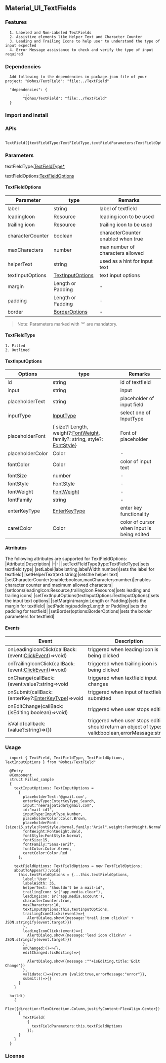 ## Material_UI_TextFields
### Features
      1. Labeled and Non-Labeled TextFields
      2. Assistive elements like Helper Text and Character Counter
      3. Leading and Trailing Icons to help user to understand the type of input expected
      4. Error Message assistance to check and verify the type of input required

### Dependencies
      Add following to the dependencies in package.json file of your project: "@ohos/TextField": "file:../TextField"
            
      "dependencies": {
            ...
            "@ohos/TextField": "file:../TextField"
      }
### Import and install 
### APIs
      TextField({textFieldType:TextFIeldType,textFieldParameters:TextFieldOptions})
### Parameters
textFieldType:[TextFieldType*](README.md#textfieldtype)

textFieldOptions:[TextFieldOptions](README.md#TextFieldOptions)
   
#### TextFieldOptions

   |Parameter|type|Remarks|
   |-|-|-|
   |label|string|label of textfield|
   |leadingIcon|Resource|leading icon to be used|
   |trailing icon|Resource|trailing icon to be used|
   |characterCounter|boolean|characterCounter enabled when true|
   |maxCharacters|number|max number of characters allowed|
   |helperText|string|used as a hint for input text|
   |textInputOptions|[TextInputOptions](README.md#textinputoptions)|text input options|
   |margin|Length or Padding|-|
   |padding|Length or Padding|-|
   |border|[BorderOptions](https://developer.harmonyos.com/en/docs/documentation/doc-references/ts-universal-attributes-border-0000001158261223)|-|
   
> Note: Parameters marked with '*' are mandatory.
   
#### TextFieldType
    1. Filled
    2. Outlined
    
#### TextInputOptions
   |Options|type|Remarks|
   |-|-|-|
   |id|string|id of textfield|
   |input|string|input|
   |placeholderText|string|placeholder of input field
   |inputType|[InputType](https://developer.harmonyos.com/en/docs/documentation/doc-references/ts-basic-components-textinput-0000001233397495#EN-US_TOPIC_0000001233397495__li1018842194211)|select one of InputType
   |placeholderFont|{ size?: Length, weight?:[FontWeight](https://developer.harmonyos.com/en/docs/documentation/doc-references/ts-universal-attributes-text-style-0000001111681086#EN-US_TOPIC_0000001111681086__li24391125115311), family?: string, style?: [FontStyle](https://developer.harmonyos.com/en/docs/documentation/doc-references/ts-universal-attributes-text-style-0000001111681086#EN-US_TOPIC_0000001111681086__li6906111945316)}|Font of placeholder|
   |placeholderColor|Color|-|
   |fontColor|Color|color of input text|
   |fontSize|number|-|
   |fontStyle|[FontStyle](https://developer.harmonyos.com/en/docs/documentation/doc-references/ts-universal-attributes-text-style-0000001111681086#EN-US_TOPIC_0000001111681086__li6906111945316)|-|
   |fontWeight|[FontWeight](https://developer.harmonyos.com/en/docs/documentation/doc-references/ts-universal-attributes-text-style-0000001111681086#EN-US_TOPIC_0000001111681086__li24391125115311)|-|
   |fontFamily|string|-|
   |enterKeyType|[EnterKeyType](https://developer.harmonyos.com/en/docs/documentation/doc-references/ts-basic-components-textinput-0000001233397495#EN-US_TOPIC_0000001233397495__li1231618102427)|enter key functionality|
   |caretColor|Color|color of cursor when input is being edited|
   
#### Atrributes
The following attributes are supported for TextFieldOptions:
|Attribute|Description|
|-|-|
|setTextFIeldType(type:TextFieldType)|sets textfield type|
|setLabel(label:string,labelWidth:number)|sets the label for textfield|
|setHelperText(text:string)|setsthe helper text|
|setCharacterCounter(enable:boolean,maxCharacters:number)|enables character counter and maximum allowed characters|
|setIcons(leadingIcon:Resource,trailingIcon:Resource)|sets leading and trailing icons|
|setTextInputOptions(textInputOptions:TextInputOptions)|sets the input text options|
|setMargin(margin:Length or Padding)|sets the margin for textfield|
|setPadding(padding:Length or Padding)|sets the padding for textfield|
|setBorder(options:BorderOptions)|sets the border parameters for textfield|
#### Events
   |Event|Description|
   |-|-|
   |onLeadingIconClick(callBack:(event:[ClickEvent](https://developer.harmonyos.com/en/docs/documentation/doc-references/ts-universal-events-click-0000001111581270#EN-US_TOPIC_0000001111581270__li155675712535))=>void)|triggered when leading icon is being clicked|
   |onTrailingIconClick(callBack:(event:[ClickEvent](https://developer.harmonyos.com/en/docs/documentation/doc-references/ts-universal-events-click-0000001111581270#EN-US_TOPIC_0000001111581270__li155675712535))=>void)|triggered when trailing icon is being clicked|
   |onChange(callBack:(event:value?:string=>void|triggered when textfield input changes|
   |onSubmit(callBack:(enterKey?:[EnterKeyType](https://developer.harmonyos.com/en/docs/documentation/doc-references/ts-basic-components-textinput-0000001233397495#EN-US_TOPIC_0000001233397495__li1231618102427))=>void|triggered when input of textfield is submitted|
   |onEditChange(callBack:(isEditing:boolean)=>void)|triggered when user stops editing|
   |isValid(callback:(value?:string)=>{})|triggered when user stops editing, should return an object of type: { valid:boolean,errorMessage:string}|

### Usage

      import { TextField, TextFieldType, TextFieldOptions, TextInputOptions } from "@ohos/TextField"

      @Entry
      @Component
      struct Filled_sample
      {
        textInputOptions: TextInputOptions =
          {
            placeholderText:'@gmail.com',
            enterKeyType:EnterKeyType.Search,
            input:"neerajpatidar@gmail.com",
            id:"mail-id1",
            inputType:InputType.Number,
            placeholderColor:Color.Brown,
            placeholderFont:{size:15,style:FontStyle.Normal,family:"Arial",weight:FontWeight.Normal},
            fontWeight:FontWeight.Bold,
            fontStyle:FontStyle.Normal,
            fontSize:15,
            fontFamily:"Sans-serif",
            fontColor:Color.Green,
            caretColor:Color.Red
          };

        textFieldOptions: TextFieldOptions = new TextFieldOptions;
        aboutToAppear():void{
          this.textFieldOptions = {...this.textFieldOptions,
            label:'User',
            labelWidth: 35,
            helperText: "Shouldn't be a mail-id",
            trailingIcon: $r("app.media.clear"),
            leadingIcon: $r('app.media.account'),
            characterCounter:true,
            maxCharacters:10,
            textInputOptions:this.textInputOptions,
            trailingIconClick:(event)=>{
              AlertDialog.show({message:'trail icon click\n' + JSON.stringify(event.target)})
            },
            leadingIconClick:(event)=>{
              AlertDialog.show({message:'lead icon click\n' + JSON.stringify(event.target)})
            },
            onChanged:()=>{},
            editChanged:(isEditing)=>{

              AlertDialog.show({message :""+isEditing,title:'Edit Change'})
            },
            validate:()=>{return {valid:true,errorMessage:"error"}},
            submit:()=>{}
          }
        }

      build()
        {
          Flex({direction:FlexDirection.Column,justifyContent:FlexAlign.Center})
          {
            TextField(
              {
                textFieldParameters:this.textFieldOptions
              });
          }
        }
      }

      
### License

